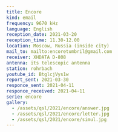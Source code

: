 ```yaml
---
title: Encore
kind: email
frequency: 9670 kHz
language: English
reception_date: 2021-03-20
reception_time: 11.30-12.00
location: Moscow, Russia (inside city)
mail_to: mailto:encoretumbril@gmail.com
receiver: XHDATA D-808
antenna: its telescopic antenna
station: rohrbach
youtube_id: BtglcjVys1w
report_sent: 2021-03-30
responce_sent: 2021-04-11
responce_received: 2021-04-11
serie: encore
gallery:
  - /assets/qsl/2021/encore/answer.jpg
  - /assets/qsl/2021/encore/letter.jpg
  - /assets/qsl/2021/encore/simul.jpg
---
```

